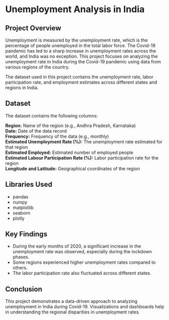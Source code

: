 # Unemployment Analysis in India
## Project Overview
Unemployment is measured by the unemployment rate, which is the percentage of people unemployed in the total labor force. The Covid-19 pandemic has led to a sharp increase in unemployment rates across the world, and India was no exception. This project focuses on analyzing the unemployment rate in India during the Covid-19 pandemic using data from various regions of the country.

The dataset used in this project contains the unemployment rate, labor participation rate, and employment estimates across different states and regions in India.

## Dataset
The dataset contains the following columns:

**Region:** Name of the region (e.g., Andhra Pradesh, Karnataka)<br>
**Date:** Date of the data record<br>
**Frequency:** Frequency of the data (e.g., monthly)<br>
**Estimated Unemployment Rate (%):** The unemployment rate estimated for that region<br>
**Estimated Employed:** Estimated number of employed people<br>
**Estimated Labour Participation Rate (%):** Labor participation rate for the region<br>
**Longitude and Latitude:** Geographical coordinates of the region<br>

## Libraries Used
- pandas
- numpy
- matplotlib
- seaborn
- plotly


## Key Findings
- During the early months of 2020, a significant increase in the unemployment rate was observed, especially during the lockdown phases.
- Some regions experienced higher unemployment rates compared to others.
- The labor participation rate also fluctuated across different states.

## Conclusion
This project demonstrates a data-driven approach to analyzing unemployment in India during Covid-19. Visualizations and dashboards help in understanding the regional disparities in unemployment rates.
